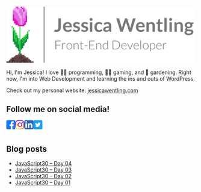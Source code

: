 [<img src="jw-sig.png" alt="Jessica Wentling Name, Title, and Logo" width="541"/>][website]

Hi, I'm Jessica! I love 👩‍💻 programming, 🧙‍♀️ gaming, and 🌷 gardening.
Right now, I'm into Web Development and learning the ins and outs of WordPress.

Check out my personal website: [jessicawentling.com][website]

## Follow me on social media!
[<img src="facebook_icon.png" alt="Facebook" width="24" align="left"/>](https://www.facebook.com/jwentling7)
[<img src="instagram_icon.png" alt="Instagram" width="24" align="left"/>](https://www.instagram.com/jwentling7/)
[<img src="linkedin_icon.png" alt="LinkedIn" width="24" align="left"/>](https://www.linkedin.com/in/jessica-wentling/)
[<img src="twitter_icon.png" alt="Twitter" width="24" align="left"/>](https://twitter.com/jwentling7)

<br />
<br />

## Blog posts
<!-- BLOG-POST-LIST:START -->
- [JavaScript30 – Day 04](https://jessicawentling.com/programming/javascript30/javascript30-day-04/)
- [JavaScript30 – Day 03](https://jessicawentling.com/programming/javascript30/javascript30-day-03/)
- [JavaScript30 – Day 02](https://jessicawentling.com/programming/javascript30/javascript30-day-02/)
- [JavaScript30 – Day 01](https://jessicawentling.com/programming/javascript30/javascript30-day-01/)
<!-- BLOG-POST-LIST:END -->

[website]: https://jessicawentling.com

<!---
jwentling7/jwentling7 is a ✨ special ✨ repository because its `README.md` (this file) appears on your GitHub profile.
You can click the Preview link to take a look at your changes.
--->
